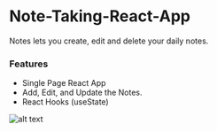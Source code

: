 # Note-Taking-React-App
Notes lets you create, edit and delete your daily notes. 

### Features
- Single Page React App
- Add, Edit, and Update the Notes.
- React Hooks (useState)


![alt text](https://github.com/[fahadaleem]/[Note-Taking-React-App]/blob/[main]/Sample-image-1.png?raw=true)
